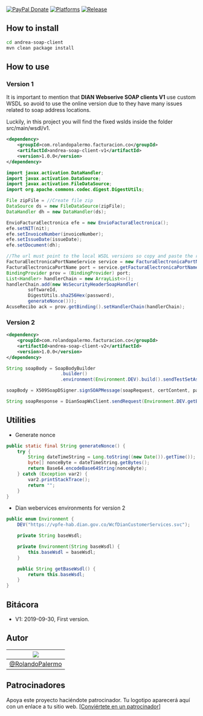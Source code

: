 [![PayPal Donate](http://ionicabizau.github.io/badges/paypal.svg?style=plastic&colorB=68B7EB)]()
[![Platforms](https://img.shields.io/badge/plaform-windows%20%7C%20linux%20%7C%20macOS-blue.svg?style=plastic&colorB=68B7EB)]()
[![Release](https://img.shields.io/badge/version-1.0.0-green.svg?style=plastic&colorB=68B7EB)]()

## How to install
```bash
cd andrea-soap-client
mvn clean package install
```

## How to use

### Version 1
It is important to mention that **DIAN Webserive SOAP clients V1** use custom WSDL so avoid to use the online version due to they have many issues related to soap address locations.

Luckily, in this project you will find the fixed wslds inside the folder src/main/wsdl/v1.

```xml
<dependency>
    <groupId>com.rolandopalermo.facturacion.co</groupId>
    <artifactId>andrea-soap-client-v1</artifactId>
    <version>1.0.0</version>
</dependency>
```

```java
import javax.activation.DataHandler;
import javax.activation.DataSource;
import javax.activation.FileDataSource;
import org.apache.commons.codec.digest.DigestUtils;

File zipFile = //Create file zip
DataSource ds = new FileDataSource(zipFile);
DataHandler dh = new DataHandler(ds);

EnvioFacturaElectronica efe = new EnvioFacturaElectronica();
efe.setNIT(nit);
efe.setInvoiceNumber(invoiceNumber);
efe.setIssueDate(issueDate);
efe.setDocument(dh);

//The url must point to the local WSDL versions so copy and paste the resource in the folder src/main/wsdl/v1 to your own project
FacturaElectronicaPortNameService service = new FacturaElectronicaPortNameService(url);
FacturaElectronicaPortName port = service.getFacturaElectronicaPortNameSoap11();
BindingProvider prov = (BindingProvider) port;
List<Handler> handlerChain = new ArrayList<>();
handlerChain.add(new WsSecurityHeaderSoapHandler(
        softwareId,
        DigestUtils.sha256Hex(password),
        generateNonce()));
AcuseRecibo ack = prov.getBinding().setHandlerChain(handlerChain);
```

### Version 2
```xml
<dependency>
    <groupId>com.rolandopalermo.facturacion.co</groupId>
    <artifactId>andrea-soap-client-v2</artifactId>
    <version>1.0.0</version>
</dependency>
```
```java
String soapBody = SoapBodyBuilder
                    .builder()
                    .environment(Environment.DEV).build().sendTestSetAsync(zipFileName, base64Content, testSetId);

soapBody = X509SoapDSigner.signSOAPMessage(soapRequest, certContent, password);

String soapResponse = DianSoapWsClient.sendRequest(Environment.DEV.getBaseWsdl(), soapBody);
```

## Utilities

- Generate nonce
```java
public static final String generateNonce() {
    try {
        String dateTimeString = Long.toString((new Date()).getTime());
        byte[] nonceByte = dateTimeString.getBytes();
        return Base64.encodeBase64String(nonceByte);
    } catch (Exception var2) {
        var2.printStackTrace();
        return "";
    }
}
```

- Dian webervices environments for version 2
```java
public enum Environment {
    DEV("https://vpfe-hab.dian.gov.co/WcfDianCustomerServices.svc");

    private String baseWsdl;

    private Environment(String baseWsdl) {
        this.baseWsdl = baseWsdl;
    }

    public String getBaseWsdl() {
        return this.baseWsdl;
    }
}
```

## Bitácora

- V1: 2019-09-30, First version.

## Autor
| [![](https://avatars1.githubusercontent.com/u/11875482?v=4&s=80)](https://github.com/rolandopalermo) |
|-|
| [@RolandoPalermo](https://github.com/rolandopalermo) |

## Patrocinadores
Apoya este proyecto haciéndote patrocinador. Tu logotipo aparecerá aquí con un enlace a tu sitio web. [[Conviértete en un patrocinador](mailto:rolando.roc@gmail.com)]